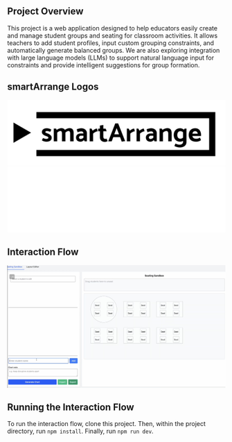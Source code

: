 ## Project Overview

This project is a web application designed to help educators easily create and manage student groups and seating for classroom activities. It allows teachers to add student profiles, input custom grouping constraints, and automatically generate balanced groups. We are also exploring integration with large language models (LLMs) to support natural language input for constraints and provide intelligent suggestions for group formation.

## smartArrange Logos
![smartArrange Logo](https://raw.githubusercontent.com/veryboi/seating/main/black_logo.png#gh-light-mode-only)
![smartArrange Logo](https://raw.githubusercontent.com/veryboi/seating/main/white_logo.png#gh-dark-mode-only)

## Interaction Flow
[![Watch the video](thumbnail.png)](https://drive.google.com/file/d/17mDvO36YqndrRIYcnVsFlWdhnARwYEG1/view?usp=drive_link)


## Running the Interaction Flow
To run the interaction flow, clone this project. Then, within the project directory, run `npm install`. Finally, run `npm run dev`. 
